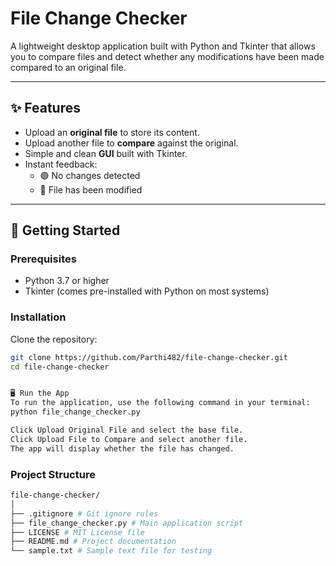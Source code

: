# File Change Checker

A lightweight desktop application built with Python and Tkinter that allows you to compare files and detect whether any modifications have been made compared to an original file.

---

## ✨ Features
- Upload an **original file** to store its content.
- Upload another file to **compare** against the original.
- Simple and clean **GUI** built with Tkinter.
- Instant feedback:
  - 🟢 No changes detected
  - 🔴 File has been modified

---

## 🚀 Getting Started

### Prerequisites
- Python 3.7 or higher  
- Tkinter (comes pre-installed with Python on most systems)

### Installation
Clone the repository:
```bash
git clone https://github.com/Parthi482/file-change-checker.git
cd file-change-checker


🖥️ Run the App
To run the application, use the following command in your terminal:
python file_change_checker.py

Click Upload Original File and select the base file.
Click Upload File to Compare and select another file.
The app will display whether the file has changed.
```
### Project Structure
```bash
file-change-checker/
│
├── .gitignore # Git ignore rules
├── file_change_checker.py # Main application script
├── LICENSE # MIT License file
├── README.md # Project documentation
└── sample.txt # Sample text file for testing

```
